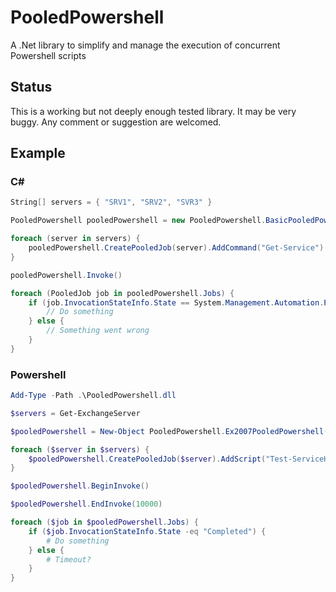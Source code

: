 # PooledPowershell
A .Net library to simplify and manage the execution of concurrent Powershell scripts

## Status
This is a working but not deeply enough tested library. It may be very buggy.
Any comment or suggestion are welcomed.

## Example

### C# #
```csharp
String[] servers = { "SRV1", "SRV2", "SVR3" }

PooledPowershell pooledPowershell = new PooledPowershell.BasicPooledPowershell(1, 20)

foreach (server in servers) {
	pooledPowershell.CreatePooledJob(server).AddCommand("Get-Service").AddParameter("ComputerName", server) | Out-Null
}

pooledPowershell.Invoke()

foreach (PooledJob job in pooledPowershell.Jobs) {
	if (job.InvocationStateInfo.State == System.Management.Automation.PSInvocationState.Completed) {
		// Do something
	} else {
		// Something went wrong
	}
}
```

### Powershell
```powershell
Add-Type -Path .\PooledPowershell.dll

$servers = Get-ExchangeServer

$pooledPowershell = New-Object PooledPowershell.Ex2007PooledPowershell(1, 20, $Host)

foreach ($server in $servers) {
	$pooledPowershell.CreatePooledJob($server).AddScript("Test-ServiceHealth -Server $server | Select-Object Role,RequiredServicesRunning") | Out-Null
}

$pooledPowershell.BeginInvoke()

$pooledPowershell.EndInvoke(10000)

foreach ($job in $pooledPowershell.Jobs) {
	if ($job.InvocationStateInfo.State -eq "Completed") {
		# Do something
	} else {
		# Timeout?
	}
}
```